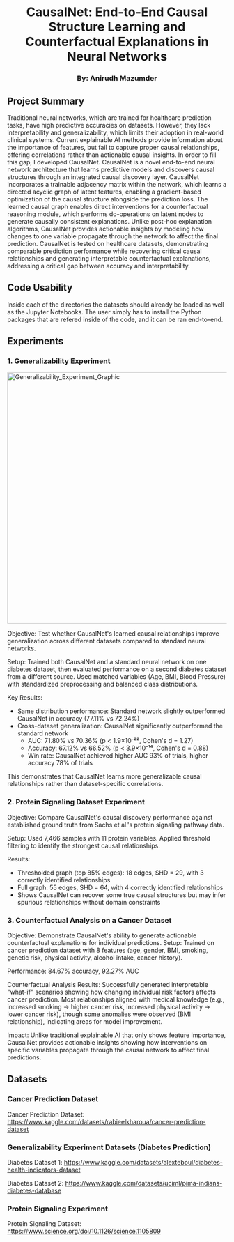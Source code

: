 <h1 align="center">
<b>CausalNet: End-to-End Causal Structure Learning and Counterfactual Explanations in Neural Networks</b>
</h1>
<h3 align="center">
<b>By: Anirudh Mazumder</b>
</h3>

## Project Summary
Traditional neural networks, which are trained for healthcare prediction tasks, have high predictive accuracies on datasets. However, they lack interpretability and generalizability, which limits their adoption in real-world clinical systems. Current explainable AI methods provide information about the importance of features, but fail to capture proper causal relationships, offering correlations rather than actionable causal insights. In order to fill this gap, I developed CausalNet. CausalNet is a novel end-to-end neural network architecture that learns predictive models and discovers causal structures through an integrated causal discovery layer. CausalNet incorporates a trainable adjacency matrix within the network, which learns a directed acyclic graph of latent features, enabling a gradient-based optimization of the causal structure alongside the prediction loss. The learned causal graph enables direct interventions for a counterfactual reasoning module, which performs do-operations on latent nodes to generate causally consistent explanations. Unlike post-hoc explanation algorithms, CausalNet provides actionable insights by modeling how changes to one variable propagate through the network to affect the final prediction. CausalNet is tested on healthcare datasets, demonstrating comparable prediction performance while recovering critical causal relationships and generating interpretable counterfactual explanations, addressing a critical gap between accuracy and interpretability.

## Code Usability
Inside each of the directories the datasets should already be loaded as well as the Jupyter Notebooks. The user simply has to install the Python packages that are refered inside of the code, and it can be ran end-to-end.

## Experiments
### 1. Generalizability Experiment

<img width="1280" height="577" alt="Generalizability_Experiment_Graphic" src="https://github.com/user-attachments/assets/1cf6d498-aa0b-443e-9802-e76cf597c76d" />

Objective: Test whether CausalNet's learned causal relationships improve generalization across different datasets compared to standard neural networks.

Setup: Trained both CausalNet and a standard neural network on one diabetes dataset, then evaluated performance on a second diabetes dataset from a different source. Used matched variables (Age, BMI, Blood Pressure) with standardized preprocessing and balanced class distributions.

Key Results:
- Same distribution performance: Standard network slightly outperformed CausalNet in accuracy (77.11% vs 72.24%)
- Cross-dataset generalization: CausalNet significantly outperformed the standard network
    - AUC: 71.80% vs 70.36% (p < 1.9×10⁻²², Cohen's d = 1.27)
    - Accuracy: 67.12% vs 66.52% (p < 3.9×10⁻¹⁴, Cohen's d = 0.88)
    - Win rate: CausalNet achieved higher AUC 93% of trials, higher accuracy 78% of trials

This demonstrates that CausalNet learns more generalizable causal relationships rather than dataset-specific correlations.

### 2. Protein Signaling Dataset Experiment

Objective: Compare CausalNet's causal discovery performance against established ground truth from Sachs et al.'s protein signaling pathway data.

Setup: Used 7,466 samples with 11 protein variables. Applied threshold filtering to identify the strongest causal relationships.

Results:
- Thresholded graph (top 85% edges): 18 edges, SHD = 29, with 3 correctly identified relationships
- Full graph: 55 edges, SHD = 64, with 4 correctly identified relationships
- Shows CausalNet can recover some true causal structures but may infer spurious relationships without domain constraints

### 3. Counterfactual Analysis on a Cancer Dataset

Objective: Demonstrate CausalNet's ability to generate actionable counterfactual explanations for individual predictions.
Setup: Trained on cancer prediction dataset with 8 features (age, gender, BMI, smoking, genetic risk, physical activity, alcohol intake, cancer history).

Performance: 84.67% accuracy, 92.27% AUC

Counterfactual Analysis Results: Successfully generated interpretable "what-if" scenarios showing how changing individual risk factors affects cancer prediction. Most relationships aligned with medical knowledge (e.g., increased smoking → higher cancer risk, increased physical activity → lower cancer risk), though some anomalies were observed (BMI relationship), indicating areas for model improvement.

Impact: Unlike traditional explainable AI that only shows feature importance, CausalNet provides actionable insights showing how interventions on specific variables propagate through the causal network to affect final predictions.

## Datasets
### Cancer Prediction Dataset
Cancer Prediction Dataset: https://www.kaggle.com/datasets/rabieelkharoua/cancer-prediction-dataset

### Generalizability Experiment Datasets (Diabetes Prediction)
Diabetes Dataset 1: https://www.kaggle.com/datasets/alexteboul/diabetes-health-indicators-dataset

Diabetes Dataset 2: https://www.kaggle.com/datasets/uciml/pima-indians-diabetes-database

### Protein Signaling Experiment
Protein Signaling Dataset: https://www.science.org/doi/10.1126/science.1105809
